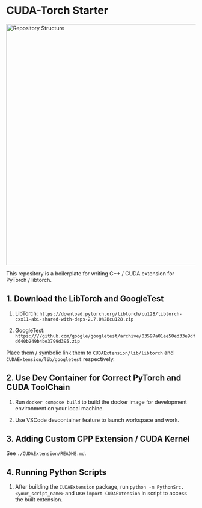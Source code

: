 # CUDA-Torch Starter

<img width="640" alt="Repository Structure" src="https://github.com/user-attachments/assets/5e6d7c86-a083-4d6f-8bd7-d90e9604a6bc" />

This repository is a boilerplate for writing C++ / CUDA extension for PyTorch / libtorch.

## 1. Download the LibTorch and GoogleTest

1. LibTorch: `https://download.pytorch.org/libtorch/cu128/libtorch-cxx11-abi-shared-with-deps-2.7.0%2Bcu128.zip`

2. GoogleTest: `https:////github.com/google/googletest/archive/03597a01ee50ed33e9dfd640b249b4be3799d395.zip`

Place them / symbolic link them to `CUDAExtension/lib/libtorch` and `CUDAExtension/lib/googletest` respectively.

## 2. Use Dev Container for Correct PyTorch and CUDA ToolChain 

1. Run `docker compose build` to build the docker image for development environment on your local machine.

2. Use VSCode devcontainer feature to launch workspace and work.


## 3. Adding Custom CPP Extension / CUDA Kernel

See `./CUDAExtension/README.md`.


## 4. Running Python Scripts

1. After building the `CUDAExtension` package, run `python -m PythonSrc.<your_script_name>` and use `import CUDAExtension` in script to access the built extension.
